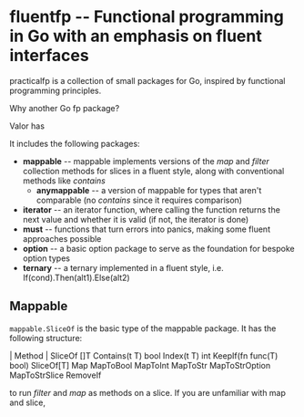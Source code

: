 # fluentfp -- Functional programming in Go with an emphasis on fluent interfaces

practicalfp is a collection of small packages for Go, inspired by functional programming
principles.

Why another Go fp package?  

[valor]: https://github.com/phelmkamp/valor
[fp-go]: https://github.com/repeale/fp-go

Valor has 

It includes the following packages:

- **mappable** -- mappable implements versions of the *map* and *filter* collection methods
  for slices in a fluent style, along with conventional methods like *contains*
    - **anymappable** -- a version of mappable for types that aren't comparable (no
      *contains* since it requires comparison)
- **iterator** -- an iterator function, where calling the function returns the next value
  and whether it is valid (if not, the iterator is done)
- **must** -- functions that turn errors into panics, making some fluent approaches possible
- **option** -- a basic option package to serve as the foundation for bespoke option types
- **ternary** -- a ternary implemented in a fluent style, i.e. If(cond).Then(alt1).Else(alt2)

## Mappable

`mappable.SliceOf` is the basic type of the mappable package.  It has the following
structure:

| Method | 
SliceOf []T
  Contains(t T) bool
  Index(t T) int
  KeepIf(fn func(T) bool) SliceOf[T] 
  Map
  MapToBool
  MapToInt
  MapToStr
  MapToStrOption
  MapToStrSlice
  RemoveIf

to run *filter* and *map* as methods on a slice.  If you are unfamiliar with map and slice,

[fluent interface]: https://en.wikipedia.org/wiki/Fluent_interface
